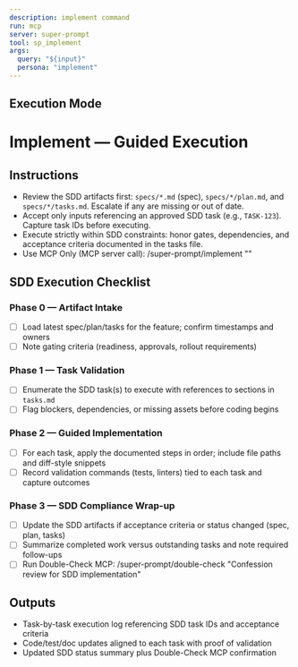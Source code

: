 ```yaml
---
description: implement command
run: mcp
server: super-prompt
tool: sp_implement
args:
  query: "${input}"
  persona: "implement"
---
```


## Execution Mode

# Implement — Guided Execution

## Instructions
- Review the SDD artifacts first: `specs/*.md` (spec), `specs/*/plan.md`, and `specs/*/tasks.md`. Escalate if any are missing or out of date.
- Accept only inputs referencing an approved SDD task (e.g., `TASK-123`). Capture task IDs before executing.
- Execute strictly within SDD constraints: honor gates, dependencies, and acceptance criteria documented in the tasks file.
- Use MCP Only (MCP server call): /super-prompt/implement "<task id or brief>"

## SDD Execution Checklist
### Phase 0 — Artifact Intake
- [ ] Load latest spec/plan/tasks for the feature; confirm timestamps and owners
- [ ] Note gating criteria (readiness, approvals, rollout requirements)

### Phase 1 — Task Validation
- [ ] Enumerate the SDD task(s) to execute with references to sections in `tasks.md`
- [ ] Flag blockers, dependencies, or missing assets before coding begins

### Phase 2 — Guided Implementation
- [ ] For each task, apply the documented steps in order; include file paths and diff-style snippets
- [ ] Record validation commands (tests, linters) tied to each task and capture outcomes

### Phase 3 — SDD Compliance Wrap-up
- [ ] Update the SDD artifacts if acceptance criteria or status changed (spec, plan, tasks)
- [ ] Summarize completed work versus outstanding tasks and note required follow-ups
- [ ] Run Double-Check MCP: /super-prompt/double-check "Confession review for SDD implementation"

## Outputs
- Task-by-task execution log referencing SDD task IDs and acceptance criteria
- Code/test/doc updates aligned to each task with proof of validation
- Updated SDD status summary plus Double-Check MCP confirmation
